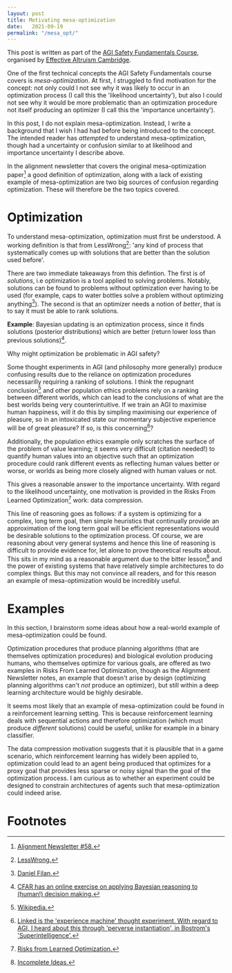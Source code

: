 ```yaml
---
layout: post
title: Motivating mesa-optimization
date:   2021-09-19
permalink: "/mesa_opt/"
---
```


This post is written as part of the [AGI Safety Fundamentals Course](https://www.eacambridge.org/agi-safety-fundamentals), organised by [Effective Altruism Cambridge](https://www.eacambridge.org).

One of the first technical concepts the AGI Safety Fundamentals course covers is *mesa-optimization*. At first, I struggled to find motivation for the concept: not only could I not see why it was likely to occur in an optimization process (I call this the 'likelihood uncertainty'), but also I could not see why it would be more problematic than an optimization procedure not itself producing an optimizer (I call this the 'importance uncertainty').

In this post, I do not explain mesa-optimization. Instead, I write a background that I wish I had had before being introduced to the concept. The intended reader has *attempted* to understand mesa-optimization, though had a uncertainty or confusion similar to at likelihood and importance uncertainty I describe above.

In the alignment newsletter that covers the original mesa-optimization paper[^fn1] a good definition of optimization, along with a lack of existing example of mesa-optimization are two big sources of confusion regarding optimization. These will therefore be the two topics covered.

# Optimization

To understand mesa-optimization, optimization must first be understood. A working definition is that from LessWrong[^fn3]: 'any kind of process that systematically comes up with solutions that are better than the solution used before'.

There are two immediate takeaways from this defintion. The first is of *solutions*, i.e optimization is a tool applied to solving problems. Notably, solutions can be found to problems without optimization ever having to be used (for example, caps to water bottles solve a problem without optimizing anything[^fn4]). The second is that an optimizer needs a notion of *better*, that is to say it must be able to rank solutions. 

**Example**: Bayesian updating is an optimization process, since it finds solutions (posterior distributions) which are better (return lower loss than previous solutions)[^fn5].

Why might optimization be problematic in AGI safety?

Some thought experiments in AGI (and philosophy more generally) produce confusing results due to the reliance on optimization procedures necessarilly requiring a ranking of solutions. I think the repugnant conclusion[^fn2] and other population ethics problems rely on a ranking between different worlds, which can lead to the conclusions of what are the best worlds being very counterintuitive. If we train an AGI to maximise human happiness, will it do this by simpling maximising our experience of pleasure, so in an intoxicated state our momentary subjective experience will be of great pleasure? If so, is this concerning[^fn6]?

Additionally, the population ethics example only scratches the surface of the problem of value learning; it seems very difficult (citation needed!) to quantify human values into an objective such that an optimization procedure could rank different events as reflecting human values better or worse, or worlds as being more closely aligned with human values or not.

This gives a reasonable answer to the importance uncertainty. With regard to the likelihood uncertainty, one motivation is provided in the Risks From Learned Optimization[^fn7] work: data compression.

This line of reasoning goes as follows: if a system is optimizing for a complex, long term goal, then simple heuristics that continually provide an approximation of the long term goal will be efficient representations would be desirable solutions to the optimization process. Of course, we are reasoning about very general systems and hence this line of reasoning is difficult to provide evidence for, let alone to prove theoretical results about. This sits in my mind as a reasonable argument due to the bitter lesson[^fn9] and the power of existing systems that have relatively simple architectures to do complex things. But this may not convince all readers, and for this reason an example of mesa-optimization would be incredibly useful.

# Examples

In this section, I brainstorm some ideas about how a real-world example of mesa-optimization could be found.

Optimization procedures that produce planning algorithms (that are themselves optimization procedures) and biological evolution producing humans, who themselves optimize for various goals, are offered as two examples in Risks From Learned Optimization, though as the Alignment Newsletter notes, an example that doesn't arise by design (optimizing planning algorithms can't *not* produce an optimizer), but still within a deep learning architecture would be highly desirable.

It seems most likely that an example of mesa-optimization could be found in a reinforcement learning setting. This is because reinforcement learning deals with sequential actions and therefore optimization (which must produce *different* solutions) could be useful, unlike for example in a binary classifier.

The data compression motivation suggests that it is plausible that in a game scenario, which reinforcement learning has widely been applied to, optimization could lead to an agent being produced that optimizes for a proxy goal that provides less sparse or noisy signal than the goal of the optimization process. I am curious as to whether an experiment could be designed to constrain architectures of agents such that mesa-optimization could indeed arise.

# Footnotes

[^fn1]: [Alignment Newsletter #58.](https://www.lesswrong.com/posts/XWPJfgBymBbL3jdFd/an-58-mesa-optimization-what-it-is-and-why-we-should-care)
[^fn3]: [LessWrong.](https://www.lesswrong.com/tag/optimization)
[^fn5]: [CFAR has an online exercise on applying Bayesian reasoning to (human!) decision making.](https://programs.clearerthinking.org/question_of_evidence.html#.YUejt3WYVNg)
[^fn2]: [Wikipedia.](https://en.wikipedia.org/wiki/Mere_addition_paradox)
[^fn6]: [Linked is the 'experience machine' thought experiment. With regard to AGI, I heard about this through 'perverse instantiation', in Bostrom's 'Superintelligence'.](https://en.wikipedia.org/wiki/Experience_machine)
[^fn4]: [Daniel Filan.](https://danielfilan.com/2018/08/31/bottle_caps_arent_optimisers.html)
[^fn7]: [Risks from Learned Optimization.](https://www.alignmentforum.org/s/r9tYkB2a8Fp4DN8yB/p/q2rCMHNXazALgQpGH)
[^fn9]: [Incomplete Ideas.](http://www.incompleteideas.net/IncIdeas/BitterLesson.html)